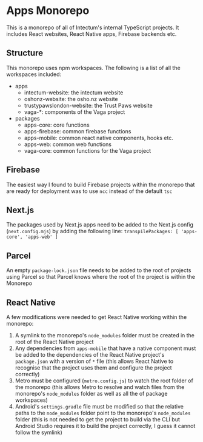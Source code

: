 # Apps Monorepo

This is a monorepo of all of Intectum's internal TypeScript projects. It includes React websites, React Native apps, Firebase backends etc.

## Structure

This monorepo uses npm workspaces. The following is a list of all the workspaces included:

- apps
  - intectum-website: the intectum website
  - oshonz-website: the osho.nz website
  - trustypawslondon-website: the Trust Paws website
  - vaga-*: components of the Vaga project
- packages
  - apps-core: core functions
  - apps-firebase: common firebase functions
  - apps-mobile: common react native components, hooks etc.
  - apps-web: common web functions
  - vaga-core: common functions for the Vaga project

## Firebase

The easiest way I found to build Firebase projects within the monorepo that are ready for deployment was to use `ncc` instead of the default `tsc`

## Next.js

The packages used by Next.js apps need to be added to the Next.js config (`next.config.mjs`) by adding the following line: `transpilePackages: [ 'apps-core', 'apps-web' ]`

## Parcel

An empty `package-lock.json` file needs to be added to the root of projects using Parcel so that Parcel knows where the root of the project is within the Monorepo

## React Native

A few modifications were needed to get React Native working within the monorepo:

1. A symlink to the monorepo's `node_modules` folder must be created in the root of the React Native project
2. Any dependencies from `apps-mobile` that have a native component must be added to the dependencies of the React Native project's `package.json` with a version of `*` file (this allows React Native to recognise that the project uses them and configure the project correctly)
3. Metro must be configured (`metro.config.js`) to watch the root folder of the monorepo (this allows Metro to resolve and watch files from the monorepo's `node_modules` folder as well as all the of package workspaces)
4. Android's `settings.gradle` file must be modified so that the relative paths to the `node_modules` folder point to the monorepo's `node_modules` folder (this is not needed to get the project to build via the CLI but Android Studio requires it to build the project correctly, I guess it cannot follow the symlink)
